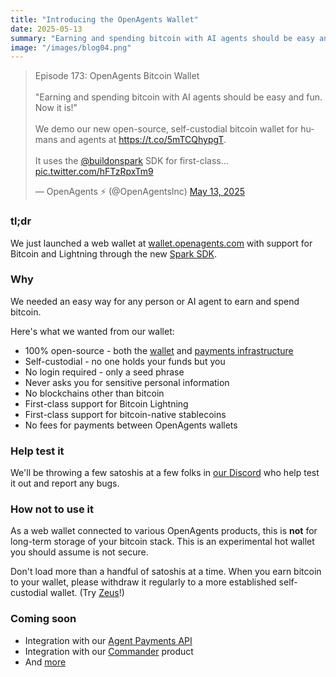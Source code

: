 ```yaml
---
title: "Introducing the OpenAgents Wallet"
date: 2025-05-13
summary: "Earning and spending bitcoin with AI agents should be easy and fun. Now it is!"
image: "/images/blog04.png"
---
```


<div class="w-full mx-auto flex justify-center items-center">
<blockquote class="twitter-tweet" data-media-max-width="560"><p lang="en" dir="ltr">Episode 173: OpenAgents Bitcoin Wallet<br><br>&quot;Earning and spending bitcoin with AI agents should be easy and fun. Now it is!&quot;<br><br>We demo our new open-source, self-custodial bitcoin wallet for humans and agents at <a href="https://t.co/5mTCQhypgT">https://t.co/5mTCQhypgT</a>.<br><br>It uses the <a href="https://twitter.com/buildonspark?ref_src=twsrc%5Etfw">@buildonspark</a> SDK for first-class… <a href="https://t.co/hFTzRpxTm9">pic.twitter.com/hFTzRpxTm9</a></p>&mdash; OpenAgents ⚡ (@OpenAgentsInc) <a href="https://twitter.com/OpenAgentsInc/status/1922303008617984363?ref_src=twsrc%5Etfw">May 13, 2025</a></blockquote> <script async src="https://platform.twitter.com/widgets.js" charset="utf-8"></script>
</div>

### tl;dr

We just launched a web wallet at [wallet.openagents.com](https://wallet.openagents.com) with support for Bitcoin and Lightning through the new [Spark SDK](https://spark.money).

### Why

We needed an easy way for any person or AI agent to earn and spend bitcoin.

Here's what we wanted from our wallet:

- 100% open-source - both the [wallet](https://github.com/OpenAgentsInc/openagents/tree/main/apps/wallet) and [payments infrastructure](https://github.com/buildonspark/spark)
- Self-custodial - no one holds your funds but you
- No login required - only a seed phrase
- Never asks you for sensitive personal information
- No blockchains other than bitcoin
- First-class support for Bitcoin Lightning
- First-class support for bitcoin-native stablecoins
- No fees for payments between OpenAgents wallets

### Help test it

We'll be throwing a few satoshis at a few folks in [our Discord](https://openagents.test/blog/discord) who help test it out and report any bugs.

### How not to use it

As a web wallet connected to various OpenAgents products, this is **not** for long-term storage of your bitcoin stack. This is an experimental hot wallet you should assume is not secure.

Don't load more than a handful of satoshis at a time. When you earn bitcoin to your wallet, please withdraw it regularly to a more established self-custodial wallet. (Try [Zeus](https://zeusln.com/)!)

### Coming soon

- Integration with our [Agent Payments API](/blog/agent-payments-api)
- Integration with our [Commander](https://x.com/OpenAgentsInc/status/1919797578452869267) product
- And [more](https://x.com/OpenAgentsInc/status/1919428581358227525)
